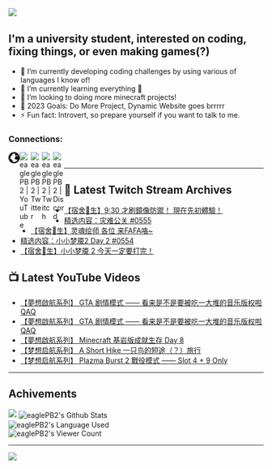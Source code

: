 <!--### Hello people, I'm EaglePB2 - The one who building something for fun 👋
Thank you for standby for this profile.   
The purpose of this profile is coming soon.   
You may come back later, as you wish if this readme.md is updated.   -->

<a href="https://github.com/lightda104530"><img src="https://readme-typing-svg.herokuapp.com/?duration=7000&width=600&lines=Hello+people,+I%27m+EaglePB2.;The+one+who+builds+something+for+fun+%F0%9F%91%8B;Thank+you+for+standby+for+this+profile.;The+purpose+of+this+profile+is+coming+soon.;You+may+come+back+later.;As+you+wish+if+this+readme.md+is+updated.;"></a>


## I'm a university student, interested on coding, fixing things, or even making games(?)
- 🔭 I’m currently developing coding challenges by using various of languages I know of!
- 🌱 I’m currently learning everything 🤣
- 💬 I’m looking to doing more minecraft projects!
- 🥅 2023 Goals: Do More Project, Dynamic Website goes brrrrr
- ⚡ Fun fact: Introvert, so prepare yourself if you want to talk to me.

### Connections:

[<img align="left" alt="ForestWork" width="22px" src="https://raw.githubusercontent.com/iconic/open-iconic/master/svg/globe.svg" />][website]
[<img align="left" alt="eaglePB2 | YouTube" width="22px" src="https://cdn.jsdelivr.net/npm/simple-icons@v3/icons/youtube.svg" />][youtube]
[<img align="left" alt="eaglePB2 | Twitter" width="22px" src="https://cdn.jsdelivr.net/npm/simple-icons@v3/icons/twitter.svg" />][twitter]
[<img align="left" alt="eaglePB2 | Twitch" width="22px" src="https://cdn.jsdelivr.net/npm/simple-icons@v3/icons/twitch.svg" />][twitch]
[<img align="left" alt="eaglePB2 | Discord" width="22px" src="https://cdn.jsdelivr.net/npm/simple-icons@v3/icons/discord.svg" />][discord]

<br />

---

## 👾 Latest Twitch Stream Archives
<!-- TWITCH:START -->
- [【宿舍🦅生】9:30 才刷鏡像防禦！ 現在先初體驗！](https://www.twitch.tv/videos/1741733886)
- [精选内容：灾难公关 #0555](https://www.twitch.tv/videos/1735130099)
- [【宿舍🦅生】灵魂绘师 各位 来FAFA咯~](https://www.twitch.tv/videos/1734961960)
- [精选内容：小小梦魇2 Day 2 #0554](https://www.twitch.tv/videos/1734042753)
- [【宿舍🦅生】小小梦魇 2 今天一定要打完！](https://www.twitch.tv/videos/1733928054)
<!-- TWITCH:END -->



## 📺 Latest YouTube Videos
<!-- YOUTUBE:START -->
- [【夢想啟航系列】 GTA 剧情模式 —— 看来是不是要被吃一大堆的音乐版权啦QAQ](https://www.youtube.com/watch?v=87fROQ08FaE)
- [【夢想啟航系列】 GTA 剧情模式 —— 看来是不是要被吃一大堆的音乐版权啦QAQ](https://www.youtube.com/watch?v=bMXJg_eYS04)
- [【夢想啟航系列】 Minecraft 基岩版成就生存 Day 8](https://www.youtube.com/watch?v=zyrhvCMmQIM)
- [【梦想启航系列】 A Short Hike 一只鸟的短途（？）旅行](https://www.youtube.com/watch?v=2EpRjGRPENw)
- [【梦想启航系列】  Plazma Burst 2 戰役模式 —— Slot 4 + 9 Only](https://www.youtube.com/watch?v=H7eFu8YnOgQ)
<!-- YOUTUBE:END -->

---

## Achivements
[![](https://github-profile-trophy.vercel.app/?username=eaglepb2&theme=monokai&no-bg=true&&title=Repositories,Issues,Commit,MultiLanguage)](https://github.com/anuraghazra/github-readme-stats)
<img align="center" alt="eaglePB2's Github Stats" src="https://github-readme-stats.vercel.app/api?username=eaglePB2&show_icons=true&hide_border=true&theme=merko" />
<br>
<img align="center" alt="eaglePB2's Language Used" src="https://github-readme-stats.vercel.app/api/top-langs/?username=eaglePB2&show_icons=true&hide_border=true&theme=merko&layout=compact&langs_count=8" />
<br>
<img align="left" alt="eaglePB2's Viewer Count" src="https://visitcount.itsvg.in/api?id=eaglepb2&label=Profile%20Views&color=3&icon=5&pretty=true" />
<br>

[website]: https://teamforestwork.nde.tw/
[twitter]: https://teamforestwork.nde.tw/Twitter
[youtube]: https://teamforestwork.nde.tw/Youtube
[twitch]: https://www.twitch.tv/eaglepb2
[discord]: https://discord.gg/qKrub9b

---

<!-- RANDOMQUOTE:START -->
![](https://quotes-github-readme.vercel.app/api?type=horizontal&theme=merko)
<!-- RANDOMQUOTE:END -->


<!--
       _____   _   _   _____       _____   _   _   ____   
      |_   _| | | | | |  ___|     |  ___| | \ | | |  _  \  
        | |   | |_| | | |___      | |___  |  \| | | | | | 
        | |   |  _  | |  ___|     |  ___| |     | | | | | 
        | |   | | | | | |___      | |___  | |\  | | |_| | 
        |_|   |_| |_| |_____|     |_____| |_| \_| |____ / 
      
-->
